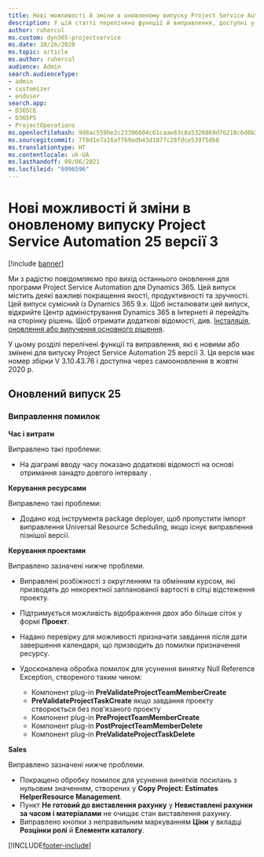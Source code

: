 ```yaml
---
title: Нові можливості й зміни в оновленому випуску Project Service Automation 25 версії 3
description: У цій статті перелічено функції й виправлення, доступні у випуску Project Service Automation 25, версії 3.
author: ruhercul
ms.custom: dyn365-projectservice
ms.date: 10/26/2020
ms.topic: article
ms.author: ruhercul
audience: Admin
search.audienceType:
- admin
- customizer
- enduser
search.app:
- D365CE
- D365PS
- ProjectOperations
ms.openlocfilehash: 9d8ac559be2c23396604c61caae83c8a5328869d76218c6d8b3b6a6a6b32c1eb
ms.sourcegitcommit: 7f8d1e7a16af769adb43d1877c28fdce53975db8
ms.translationtype: HT
ms.contentlocale: uk-UA
ms.lasthandoff: 08/06/2021
ms.locfileid: "6996596"
---
```

# <a name="whats-new-or-changed-in-project-service-automation-update-release-25-v3"></a>Нові можливості й зміни в оновленому випуску Project Service Automation 25 версії 3

[!include [banner](../includes/psa-now-project-operations.md)]

Ми з радістю повідомляємо про вихід останнього оновлення для програми Project Service Automation для Dynamics 365. Цей випуск містить деякі важливі покращення якості, продуктивності та зручності. Цей випуск сумісний із Dynamics 365 9.x. Щоб інсталювати цей випуск, відкрийте Центр адміністрування Dynamics 365 в Інтернеті й перейдіть на сторінку рішень. Щоб отримати додаткові відомості, див. [Інсталяція, оновлення або вилучення основного рішення](/power-platform/admin/install-remove-preferred-solution).

У цьому розділі перелічені функції та виправлення, які є новими або змінені для випуску Project Service Automation 25 версії 3. Ця версія має номер збірки V 3.10.43.76 і доступна через самооновлення в жовтні 2020 р.

## <a name="update-release-25"></a>Оновлений випуск 25

### <a name="bug-fixes"></a>Виправлення помилок

**Час і витрати**

Виправлено такі проблеми:

- На діаграмі вводу часу показано додаткові відомості на основі отримання занадто довгого інтервалу .

**Керування ресурсами**

Виправлено такі проблеми:

- Додано код інструмента package deployer, щоб пропустити імпорт виправлення Universal Resource Scheduling, якщо існує виправлення пізнішої версії.

**Керування проектами**

Виправлено зазначені нижче проблеми.

- Виправлені розбіжності з округленням та обмінним курсом, які призводять до некоректної запланованої вартості в сітці відстеження проекту.
- Підтримується можливість відображення двох або більше сіток у формі **Проект**.
- Надано перевірку для можливості призначати завдання після дати завершення календаря, що призводить до помилки призначення ресурсу.
- Удосконалена обробка помилок для усунення винятку Null Reference Exception, створеного таким чином:

    - Компонент plug-in **PreValidateProjectTeamMemberCreate**
    - **PreValidateProjectTaskCreate** якщо завдання проекту створюється без пов'язаного проекту
    - Компонент plug-in **PreProjectTeamMemberCreate**
    - Компонент plug-in **PostProjectTeamMemberDelete**
    - Компонент plug-in **PreValidateProjectTaskDelete**

**Sales**

Виправлено зазначені нижче проблеми.

- Покращено обробку помилок для усунення винятків посилань з нульовим значенням, створених у **Copy Project: Estimates HelperResource Management**.
- Пункт **Не готовий до виставлення рахунку** у **Невиставлені рахунки за часом і матеріалами** не очищає стан виставлення рахунку.
- Виправлено кнопки з неправильним маркуванням **Ціни** у вкладці **Розцінки ролі** й **Елементи каталогу**.


[!INCLUDE[footer-include](../includes/footer-banner.md)]